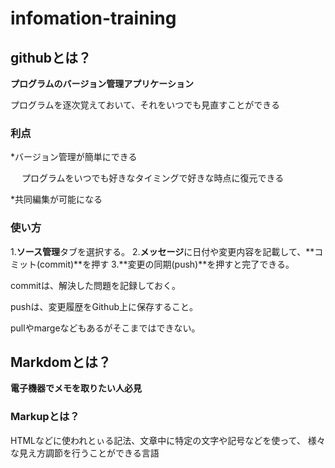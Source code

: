 # infomation-training

## githubとは？

**プログラムのバージョン管理アプリケーション**

プログラムを逐次覚えておいて、それをいつでも見直すことができる

### 利点
*バージョン管理が簡単にできる

　 プログラムをいつでも好きなタイミングで好きな時点に復元できる

*共同編集が可能になる

### 使い方
1.**ソース管理**タブを選択する。
2.**メッセージ**に日付や変更内容を記載して、**コミット(commit)**を押す
3.**変更の同期(push)**を押すと完了できる。

commitは、解決した問題を記録しておく。

pushは、変更履歴をGithub上に保存すること。

pullやmargeなどもあるがそこまではできない。

## Markdomとは？

**電子機器でメモを取りたい人必見**

### Markupとは？
HTMLなどに使われとぃる記法、文章中に特定の文字や記号などを使って、
様々な見え方調節を行うことができる言語

